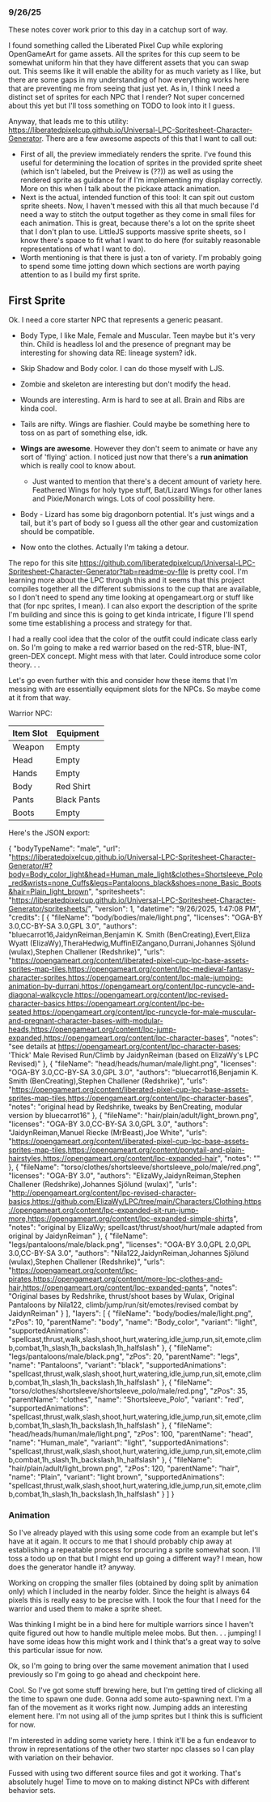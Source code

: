 ### 9/26/25

These notes cover work prior to this day in a catchup sort of way.

I found something called the Liberated Pixel Cup while exploring OpenGameArt for game assets. All the sprites for this cup seem to be somewhat uniform hin that they have different assets that you can swap out. This seems like it will enable the ability for as much variety as I like, but there are some gaps in my understanding of how everything works here that are preventing me from seeing that just yet. As in, I think I need a distinct set of sprites for each NPC that I render? Not super concerned about this yet but I'll toss something on TODO to look into it I guess.

Anyway, that leads me to this utility: https://liberatedpixelcup.github.io/Universal-LPC-Spritesheet-Character-Generator. There are a few awesome aspects of this that I want to call out:

- First of all, the preview immediately renders the sprite. I've found this useful for determining the location of sprites in the provided sprite sheet (which isn't labeled, but the Preivew is (??)) as well as using the rendered sprite as guidance for if I'm implementing my display correctly. More on this when I talk about the pickaxe attack animation.
- Next is the actual, intended function of this tool: It can spit out custom sprite sheets. Now, I haven't messed with this all that much because I'd need a way to stitch the output together as they come in small files for each animation. This is great, because there's a lot on the sprite sheet that I don't plan to use. LittleJS supports massive sprite sheets, so I know there's space to fit what I want to do here (for suitably reasonable representations of what I want to do).
- Worth mentioning is that there is just a ton of variety. I'm probably going to spend some time jotting down which sections are worth paying attention to as I build my first sprite.

## First Sprite

Ok. I need a core starter NPC that represents a generic peasant.

- Body Type, I like Male, Female and Muscular. Teen maybe but it's very thin. Child is headless lol and the presence of pregnant may be interesting for showing data RE: lineage system? idk.

- Skip Shadow and Body color. I can do those myself with LJS.

- Zombie and skeleton are interesting but don't modify the head.

- Wounds are interesting. Arm is hard to see at all. Brain and Ribs are kinda cool.

- Tails are nifty. Wings are flashier. Could maybe be something here to toss on as part of something else, idk.

- **Wings are awesome**. However they don't seem to animate or have any sort of 'flying' action. I noticed just now that there's a **run animation** which is really cool to know about.

  - Just wanted to mention that there's a decent amount of variety here. Feathered Wings for holy type stuff, Bat/Lizard Wings for other lanes and Pixie/Monarch wings. Lots of cool possibility here.

- Body - Lizard has some big dragonborn potential. It's just wings and a tail, but it's part of body so I guess all the other gear and customization should be compatible.

- Now onto the clothes. Actually I'm taking a detour.

The repo for this site https://github.com/liberatedpixelcup/Universal-LPC-Spritesheet-Character-Generator?tab=readme-ov-file is pretty cool. I'm learning more about the LPC through this and it seems that this project compiles together all the different submissions to the cup that are available, so I don't need to spend any time looking at opengameart.org or stuff like that (for npc sprites, I mean). I can also export the description of the sprite I'm building and since this is going to get kinda intricate, I figure I'll spend some time establishing a process and strategy for that.

I had a really cool idea that the color of the outfit could indicate class early on. So I'm going to make a red warrior based on the red-STR, blue-INT, green-DEX concept. Might mess with that later. Could introduce some color theory. . .

Let's go even further with this and consider how these items that I'm messing with are essentially equipment slots for the NPCs. So maybe come at it from that way.

Warrior NPC:

| Item Slot | Equipment   |
| --------- | ----------- |
| Weapon    | Empty       |
| Head      | Empty       |
| Hands     | Empty       |
| Body      | Red Shirt   |
| Pants     | Black Pants |
| Boots     | Empty       |

Here's the JSON export:

{
"bodyTypeName": "male",
"url": "https://liberatedpixelcup.github.io/Universal-LPC-Spritesheet-Character-Generator/#?body=Body_color_light&head=Human_male_light&clothes=Shortsleeve_Polo_red&wrists=none_Cuffs&legs=Pantaloons_black&shoes=none_Basic_Boots&hair=Plain_light_brown",
"spritesheets": "https://liberatedpixelcup.github.io/Universal-LPC-Spritesheet-Character-Generator/spritesheets/",
"version": 1,
"datetime": "9/26/2025, 1:47:08 PM",
"credits": [
{
"fileName": "body/bodies/male/light.png",
"licenses": "OGA-BY 3.0,CC-BY-SA 3.0,GPL 3.0",
"authors": "bluecarrot16,JaidynReiman,Benjamin K. Smith (BenCreating),Evert,Eliza Wyatt (ElizaWy),TheraHedwig,MuffinElZangano,Durrani,Johannes Sjölund (wulax),Stephen Challener (Redshrike)",
"urls": "https://opengameart.org/content/liberated-pixel-cup-lpc-base-assets-sprites-map-tiles,https://opengameart.org/content/lpc-medieval-fantasy-character-sprites,https://opengameart.org/content/lpc-male-jumping-animation-by-durrani,https://opengameart.org/content/lpc-runcycle-and-diagonal-walkcycle,https://opengameart.org/content/lpc-revised-character-basics,https://opengameart.org/content/lpc-be-seated,https://opengameart.org/content/lpc-runcycle-for-male-muscular-and-pregnant-character-bases-with-modular-heads,https://opengameart.org/content/lpc-jump-expanded,https://opengameart.org/content/lpc-character-bases",
"notes": "see details at https://opengameart.org/content/lpc-character-bases; 'Thick' Male Revised Run/Climb by JaidynReiman (based on ElizaWy's LPC Revised)"
},
{
"fileName": "head/heads/human/male/light.png",
"licenses": "OGA-BY 3.0,CC-BY-SA 3.0,GPL 3.0",
"authors": "bluecarrot16,Benjamin K. Smith (BenCreating),Stephen Challener (Redshrike)",
"urls": "https://opengameart.org/content/liberated-pixel-cup-lpc-base-assets-sprites-map-tiles,https://opengameart.org/content/lpc-character-bases",
"notes": "original head by Redshrike, tweaks by BenCreating, modular version by bluecarrot16"
},
{
"fileName": "hair/plain/adult/light_brown.png",
"licenses": "OGA-BY 3.0,CC-BY-SA 3.0,GPL 3.0",
"authors": "JaidynReiman,Manuel Riecke (MrBeast),Joe White",
"urls": "https://opengameart.org/content/liberated-pixel-cup-lpc-base-assets-sprites-map-tiles,https://opengameart.org/content/ponytail-and-plain-hairstyles,https://opengameart.org/content/lpc-expanded-hair",
"notes": ""
},
{
"fileName": "torso/clothes/shortsleeve/shortsleeve_polo/male/red.png",
"licenses": "OGA-BY 3.0",
"authors": "ElizaWy,JaidynReiman,Stephen Challener (Redshrike),Johannes Sjölund (wulax)",
"urls": "http://opengameart.org/content/lpc-revised-character-basics,https://github.com/ElizaWy/LPC/tree/main/Characters/Clothing,https://opengameart.org/content/lpc-expanded-sit-run-jump-more,https://opengameart.org/content/lpc-expanded-simple-shirts",
"notes": "original by ElizaWy; spellcast/thrust/shoot/hurt/male adapted from original by JaidynReiman"
},
{
"fileName": "legs/pantaloons/male/black.png",
"licenses": "OGA-BY 3.0,GPL 2.0,GPL 3.0,CC-BY-SA 3.0",
"authors": "Nila122,JaidynReiman,Johannes Sjölund (wulax),Stephen Challener (Redshrike)",
"urls": "https://opengameart.org/content/lpc-pirates,https://opengameart.org/content/more-lpc-clothes-and-hair,https://opengameart.org/content/lpc-expanded-pants",
"notes": "Original bases by Redshrike, thrust/shoot bases by Wulax, Original Pantaloons by Nila122, climb/jump/run/sit/emotes/revised combat by JaidynReiman"
}
],
"layers": [
{
"fileName": "body/bodies/male/light.png",
"zPos": 10,
"parentName": "body",
"name": "Body_color",
"variant": "light",
"supportedAnimations": "spellcast,thrust,walk,slash,shoot,hurt,watering,idle,jump,run,sit,emote,climb,combat,1h_slash,1h_backslash,1h_halfslash"
},
{
"fileName": "legs/pantaloons/male/black.png",
"zPos": 20,
"parentName": "legs",
"name": "Pantaloons",
"variant": "black",
"supportedAnimations": "spellcast,thrust,walk,slash,shoot,hurt,watering,idle,jump,run,sit,emote,climb,combat,1h_slash,1h_backslash,1h_halfslash"
},
{
"fileName": "torso/clothes/shortsleeve/shortsleeve_polo/male/red.png",
"zPos": 35,
"parentName": "clothes",
"name": "Shortsleeve_Polo",
"variant": "red",
"supportedAnimations": "spellcast,thrust,walk,slash,shoot,hurt,watering,idle,jump,run,sit,emote,climb,combat,1h_slash,1h_backslash,1h_halfslash"
},
{
"fileName": "head/heads/human/male/light.png",
"zPos": 100,
"parentName": "head",
"name": "Human_male",
"variant": "light",
"supportedAnimations": "spellcast,thrust,walk,slash,shoot,hurt,watering,idle,jump,run,sit,emote,climb,combat,1h_slash,1h_backslash,1h_halfslash"
},
{
"fileName": "hair/plain/adult/light_brown.png",
"zPos": 120,
"parentName": "hair",
"name": "Plain",
"variant": "light brown",
"supportedAnimations": "spellcast,thrust,walk,slash,shoot,hurt,watering,idle,jump,run,sit,emote,climb,combat,1h_slash,1h_backslash,1h_halfslash"
}
]
}

### Animation

So I've already played with this using some code from an example but let's have at it again. It occurs to me that I should probably chip away at establishing a repeatable process for procuring a sprite somewhat soon. I'll toss a todo up on that but I might end up going a different way? I mean, how does the generator handle it? anyway.

Working on cropping the smaller files (obtained by doing split by animation only) which I included in the nearby folder. Since the height is always 64 pixels this is really easy to be precise with. I took the four that I need for the warrior and used them to make a sprite sheet.

Was thinking I might be in a bind here for multiple warriors since I haven't quite figured out how to handle multiple melee mobs. But then. . . jumping! I have some ideas how this might work and I think that's a great way to solve this particular issue for now.

Ok, so I'm going to bring over the same movement animation that I used previously so I'm going to go ahead and checkpoint here.

Cool. So I've got some stuff brewing here, but I'm getting tired of clicking all the time to spawn one dude. Gonna add some auto-spawning next. I'm a fan of the movement as it works right now. Jumping adds an interesting element here. I'm not using all of the jump sprites but I think this is sufficient for now.

I'm interested in adding some variety here. I think it'll be a fun endeavor to throw in representations of the other two starter npc classes so I can play with variation on their behavior.

Fussed with using two different source files and got it working. That's absolutely huge! Time to move on to making distinct NPCs with different behavior sets.
